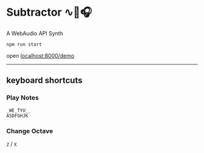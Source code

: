 # Subtractor ∿🎹🎧
A WebAudio API Synth

```shell
npm run start
```

open [localhost:8000/demo](localhost:8000/demo)

---

## keyboard shortcuts
### Play Notes
```
_WE_TYU__
ASDFGHJK
```
### Change Octave
`Z` / `X`
